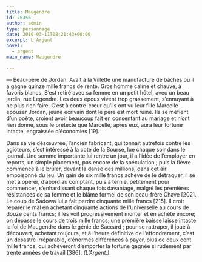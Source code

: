 ```yaml
---
title: Maugendre
id: 76356
author: admin
type: personnage
date: 2010-03-11T08:21:43+00:00
excerpt: L’Argent
novel:
  - argent
main_name: Maugendre

---
```

— Beau-père de Jordan. Avait à la Villette une manufacture de bâches où il a gagné quinze mille francs de rente. Gros homme calme et chauve, à favoris blancs. S’est retiré avec sa femme en un petit hôtel, avec un beau jardin, rue Legendre. Les deux époux vivent trop grassement, s’ennuyant à ne plus rien faire. C’est à contre-cœur qu’ils ont vu leur fille Marcelle épouser Jordan, jeune écrivain dont le père est mort ruiné. Ils se méfient d’un poète, croient avoir beaucoup fait en consentant au mariage et n’ont rien donné, sous le prétexte que Marcelle, après eux, aura leur fortune intacte, engraissée d’économies [19].

Dans sa vie désœuvrée, l’ancien fabricant, qui tonnait autrefois contre les agioteurs, s’est intéressé à la cote de la Bourse, lue chaque soir dans le journal. Une somme importante lui rentre un jour, il a l’idée de l’employer en reports, un simple placement, pas encore de la spéculation ; puis la fièvre commence à le brûler, devant la danse des millions, dans cet air empoisonné du jeu. Un gain de six mille francs achève de le détraquer, il se met à opérer, d’abord au comptant, puis à ternie, petitement pour commencer, s’enhardissant chaque fois davantage, malgré les premières résistances de sa femme et le blâme formel de son beau-frère Chave [202]. Le coup de Sadowa lui a fait perdre cinquante mille francs [215]. Il croit réparer le mal en achetant cinquante actions de l’Universelle au cours de douze cents francs; il les voit progressivement monter et en achète encore; on dépasse le cours de trois mille francs; une première baisse laisse intacte la foi de Maugendre dans le génie de Saccard ; pour se rattraper, il joue à découvert, achetant toujours, et à l’heure définitive de l’effondrement, c’est un désastre irréparable, d’énormes différences à payer, plus de deux cent mille francs, qui achèveront d’emporter la fortune gagnée si rudement par trente années de travail [386]. _(L’Argent.)_